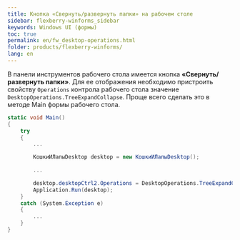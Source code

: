 ```yaml
---
title: Кнопка «Свернуть/развернуть папки» на рабочем столе
sidebar: flexberry-winforms_sidebar
keywords: Windows UI (формы)
toc: true
permalink: en/fw_desktop-operations.html
folder: products/flexberry-winforms/
lang: en
---
```


В панели инструментов рабочего стола имеется кнопка __«Свернуть/развернуть папки»__. Для ее отображения необходимо пристроить свойству `Operations` контрола рабочего стола значение `DesktopOperations.TreeExpandCollapse`. Проще всего сделать это в методе Main формы рабочего стола.

```csharp
static void Main()
{
    try
    {
		...

        КошкиИЛапыDesktop desktop = new КошкиИЛапыDesktop();
		
		...  

        desktop.desktopCtrl2.Operations = DesktopOperations.TreeExpandCollapse;
        Application.Run(desktop);
    }
    catch (System.Exception e)
    {
		...
    }
}
```